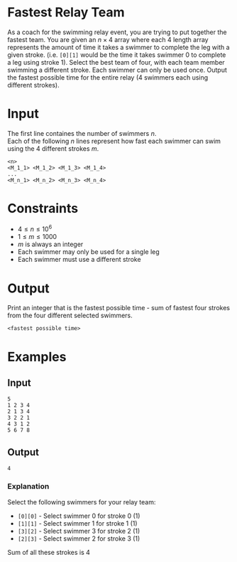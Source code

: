 # Fastest Relay Team
As a coach for the swimming relay event, you are trying to put together the fastest team. You are given an $n \times 4$ array where each 4 length array represents the amount of time it takes a swimmer to complete the leg with a given stroke. (i.e. `[0][1]` would be the time it takes swimmer 0 to complete a leg using stroke 1). Select the best team of four, with each team member swimming a different stroke. Each swimmer can only be used once. Output the fastest possible time for the entire relay (4 swimmers each using different strokes).

# Input
The first line containes the number of swimmers $n$.    
Each of the following $n$ lines represent how fast each swimmer can swim using the 4 different strokes $m$.

```
<n>
<M_1_1> <M_1_2> <M_1_3> <M_1_4>
...
<M_n_1> <M_n_2> <M_n_3> <M_n_4>
```

# Constraints
- $4 \leq n \leq 10^6$
- $1 \leq m \leq 1000$
- $m$ is always an integer
- Each swimmer may only be used for a single leg
- Each swimmer must use a different stroke


# Output
Print an integer that is the fastest possible time - sum of fastest four strokes from the four different selected swimmers.
```
<fastest possible time>
```

# Examples
## Input
```
5
1 2 3 4
2 1 3 4
3 2 2 1
4 3 1 2
5 6 7 8
```
## Output
```
4
```
### Explanation
Select the following swimmers for your relay team:
- `[0][0]` - Select swimmer 0 for stroke 0 (1)
- `[1][1]` - Select swimmer 1 for stroke 1 (1)
- `[3][2]` - Select swimmer 3 for stroke 2 (1)
- `[2][3]` - Select swimmer 2 for stroke 3 (1)

Sum of all these strokes is $4$
